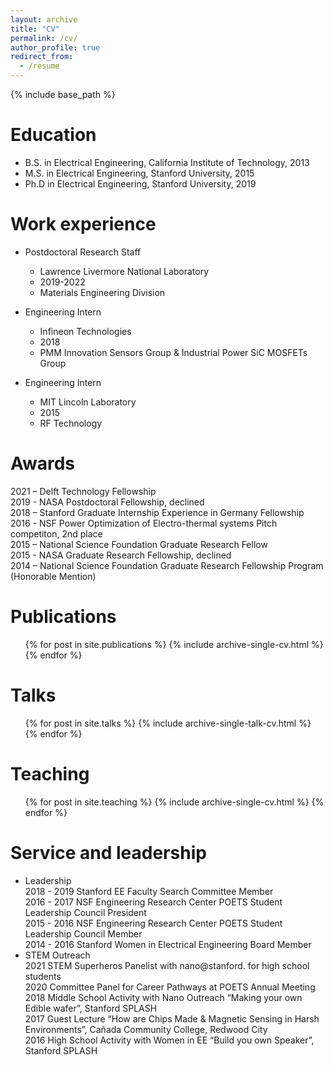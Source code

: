 ```yaml
---
layout: archive
title: "CV"
permalink: /cv/
author_profile: true
redirect_from:
  - /resume
---
```


{% include base_path %}

Education
======
* B.S. in Electrical Engineering, California Institute of Technology, 2013
* M.S. in Electrical Engineering, Stanford University, 2015
* Ph.D in Electrical Engineering, Stanford University, 2019

Work experience
======
* Postdoctoral Research Staff
  * Lawrence Livermore National Laboratory
  * 2019-2022
  * Materials Engineering Division

* Engineering Intern
  * Infineon Technologies
  * 2018
  * PMM Innovation Sensors Group & Industrial Power SiC MOSFETs Group

* Engineering Intern
  * MIT Lincoln Laboratory
  * 2015
  * RF Technology

Awards
======
2021 – Delft Technology Fellowship  
2019 - NASA Postdoctoral Fellowship, declined  
2018 – Stanford Graduate Internship Experience in Germany Fellowship  
2016 - NSF Power Optimization of Electro-thermal systems Pitch competiton, 2nd place  
2015 – National Science Foundation Graduate Research Fellow  
2015 - NASA Graduate Research Fellowship, declined  
2014 – National Science Foundation Graduate Research Fellowship Program (Honorable Mention)  

Publications
======
  <ul>{% for post in site.publications %}
    {% include archive-single-cv.html %}
  {% endfor %}</ul>
  
Talks
======
  <ul>{% for post in site.talks %}
    {% include archive-single-talk-cv.html %}
  {% endfor %}</ul>
  
Teaching
======
  <ul>{% for post in site.teaching %}
    {% include archive-single-cv.html %}
  {% endfor %}</ul>
  
Service and leadership
======
* Leadership  
2018 - 2019 Stanford EE Faculty Search Committee Member  
2016 - 2017 NSF Engineering Research Center POETS Student Leadership Council President  
2015 - 2016 NSF Engineering Research Center POETS Student Leadership Council Member  
2014 - 2016 Stanford Women in Electrical Engineering Board Member  
* STEM Outreach  
2021 STEM Superheros Panelist with nano@stanford. for high school students  
2020 Committee Panel for Career Pathways at POETS Annual Meeting  
2018 Middle School Activity with Nano Outreach “Making your own Edible wafer”, Stanford SPLASH  
2017 Guest Lecture “How are Chips Made & Magnetic Sensing in Harsh Environments”, Cañada Community College, Redwood City  
2016 High School Activity with Women in EE “Build you own Speaker”, Stanford SPLASH  
